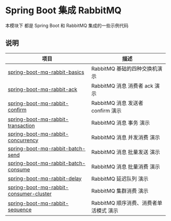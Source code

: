 # Spring Boot 集成 RabbitMQ

本模块下 都是 Spring Boot 和 RabbitMQ 集成的一些示例代码

## 说明

|项目|描述|
| ---------------- | -------------------------- |
|[spring-boot-mq-rabbit-basics](./spring-boot-mq-rabbit-basics/README.md)| RabbitMQ 基础的四种交换机演示 |
|[spring-boot-mq-rabbit-ack](./spring-boot-mq-rabbit-ack/README.md)| RabbitMQ 消息 消费者 ack 演示 |
|[spring-boot-mq-rabbit-confirm](./spring-boot-mq-rabbit-confirm/README.md)| RabbitMQ 消息 发送者 confirm 演示 |
|[spring-boot-mq-rabbit-transaction](./spring-boot-mq-rabbit-transaction/README.md)| RabbitMQ 消息 事务 演示 |
|[spring-boot-mq-rabbit-concurrency](./spring-boot-mq-rabbit-concurrency/README.md)| RabbitMQ 消息 并发消费 演示 |
|[spring-boot-mq-rabbit-batch-send](./spring-boot-mq-rabbit-batch-send/README.md)| RabbitMQ 消息 批量发送 演示 |
|[spring-boot-mq-rabbit-batch-consume](./spring-boot-mq-rabbit-batch-consume/README.md)| RabbitMQ 消息 批量消费 演示 |
|[spring-boot-mq-rabbit-delay](./spring-boot-mq-rabbit-delay/README.md)| RabbitMQ 延迟队列 演示 |
|[spring-boot-mq-rabbit-consumer-cluster](./spring-boot-mq-rabbit-consumer-cluster/README.md)| RabbitMQ 集群消费 演示 |
|[spring-boot-mq-rabbit-sequence](./spring-boot-mq-rabbit-sequence/README.md)| RabbitMQ 顺序消费、消费者单活模式 演示 |